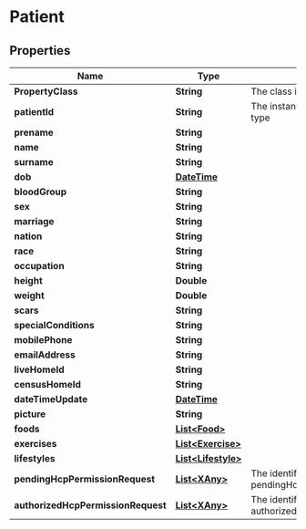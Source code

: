 
# Patient

## Properties
Name | Type | Description | Notes
------------ | ------------- | ------------- | -------------
**PropertyClass** | **String** | The class identifier for this type |  [optional]
**patientId** | **String** | The instance identifier for this type | 
**prename** | **String** |  | 
**name** | **String** |  | 
**surname** | **String** |  | 
**dob** | [**DateTime**](DateTime.md) |  |  [optional]
**bloodGroup** | **String** |  |  [optional]
**sex** | **String** |  |  [optional]
**marriage** | **String** |  |  [optional]
**nation** | **String** |  |  [optional]
**race** | **String** |  |  [optional]
**occupation** | **String** |  |  [optional]
**height** | **Double** |  |  [optional]
**weight** | **Double** |  |  [optional]
**scars** | **String** |  |  [optional]
**specialConditions** | **String** |  |  [optional]
**mobilePhone** | **String** |  |  [optional]
**emailAddress** | **String** |  |  [optional]
**liveHomeId** | **String** |  |  [optional]
**censusHomeId** | **String** |  |  [optional]
**dateTimeUpdate** | [**DateTime**](DateTime.md) |  | 
**picture** | **String** |  |  [optional]
**foods** | [**List&lt;Food&gt;**](Food.md) |  | 
**exercises** | [**List&lt;Exercise&gt;**](Exercise.md) |  | 
**lifestyles** | [**List&lt;Lifestyle&gt;**](Lifestyle.md) |  | 
**pendingHcpPermissionRequest** | [**List&lt;XAny&gt;**](XAny.md) | The identifier of an instance of pendingHcpPermissionRequest |  [optional]
**authorizedHcpPermissionRequest** | [**List&lt;XAny&gt;**](XAny.md) | The identifier of an instance of authorizedHcpPermissionRequest |  [optional]



